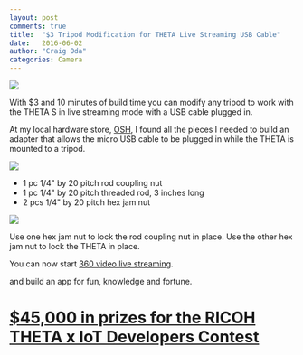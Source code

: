 ```yaml
---
layout: post
comments: true
title:  "$3 Tripod Modification for THETA Live Streaming USB Cable"
date:   2016-06-02
author: "Craig Oda"
categories: Camera
---
```

![](/blog/img/2016-05/select-device.png)

With $3 and 10 minutes of build time you can modify any tripod to work with the THETA S in live
streaming mode with a USB cable plugged in.

At my local hardware store, [OSH](http://www.osh.com/), I found all the
pieces I needed to build an adapter that allows the micro USB cable to be
plugged in while the THETA is mounted to a tripod.

![](/blog/img/2016-06/hardware.png)

- 1 pc 1/4" by 20 pitch rod coupling nut
- 1 pc 1/4" by 20 pitch threaded rod, 3 inches long
- 2 pcs 1/4" by 20 pitch hex jam nut

![](/blog/img/2016-05/usb-hardware.png)

Use one hex jam nut to lock the rod coupling nut in place. Use the other
hex jam nut to lock the THETA in place.

You can now start [360 video live streaming](http://theta360.guide/community-document/community.html#_video_live_streaming).

and build an app for fun, knowledge and fortune.
# [$45,000 in prizes for the RICOH THETA x IoT Developers Contest](http://theta360.guide/contest/)
